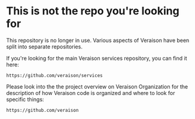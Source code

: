 # This is not the repo you're looking for

This repository is no longer in use. Various aspects of Veraison have been
split into separate repositories.

If you're looking for the main Veraison services repository, you can find it
here:

    https://github.com/veraison/services

Please look into the the project overview on Veraison Organization for the description of how Veraison code is
organized and where to look for specific things:

    https://github.com/veraison
